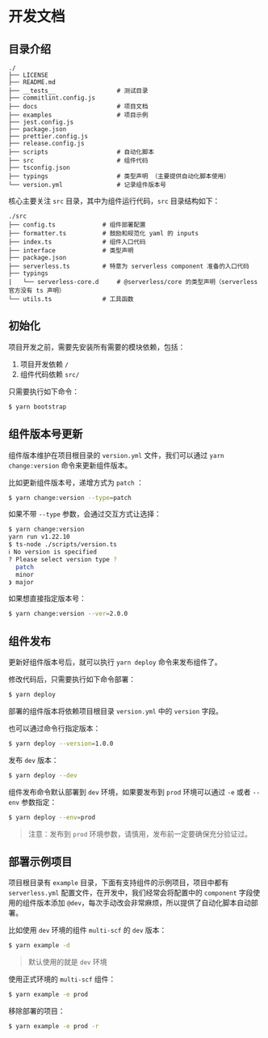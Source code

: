 # 开发文档

## 目录介绍

```
./
├── LICENSE
├── README.md
├── __tests__                 # 测试目录
├── commitlint.config.js
├── docs                      # 项目文档
├── examples                  # 项目示例
├── jest.config.js
├── package.json
├── prettier.config.js
├── release.config.js
├── scripts                   # 自动化脚本
├── src                       # 组件代码
├── tsconfig.json
├── typings                   # 类型声明 （主要提供自动化脚本使用）
└── version.yml               # 记录组件版本号
```

核心主要关注 `src` 目录，其中为组件运行代码，`src` 目录结构如下：

```
./src
├── config.ts             # 组件部署配置
├── formatter.ts          # 鼓励和规范化 yaml 的 inputs
├── index.ts              # 组件入口代码
├── interface             # 类型声明
├── package.json
├── serverless.ts         # 特意为 serverless component 准备的入口代码
├── typings
|   └── serverless-core.d     # @serverless/core 的类型声明（serverless 官方没有 ts 声明）
└── utils.ts              # 工具函数
```

## 初始化

项目开发之前，需要先安装所有需要的模块依赖，包括：

1. 项目开发依赖 `/`
2. 组件代码依赖 `src/`

只需要执行如下命令：

```bash
$ yarn bootstrap
```

## 组件版本号更新

组件版本维护在项目根目录的 `version.yml` 文件，我们可以通过 `yarn change:version` 命令来更新组件版本。

比如更新组件版本号，递增方式为 `patch` ：

```bash
$ yarn change:version --type=patch
```

如果不带 `--type` 参数，会通过交互方式让选择：

```bash
$ yarn change:version
yarn run v1.22.10
$ ts-node ./scripts/version.ts
ℹ No version is specified
? Please select version type ?
  patch
  minor
❯ major
```

如果想直接指定版本号：

```bash
$ yarn change:version --ver=2.0.0
```

## 组件发布

更新好组件版本号后，就可以执行 `yarn deploy` 命令来发布组件了。

修改代码后，只需要执行如下命令部署：

```bash
$ yarn deploy
```

部署的组件版本将依赖项目根目录 `version.yml` 中的 `version` 字段。

也可以通过命令行指定版本：

```bash
$ yarn deploy --version=1.0.0
```

发布 `dev` 版本：

```bash
$ yarn deploy --dev
```

组件发布命令默认部署到 `dev` 环境，如果要发布到 `prod` 环境可以通过 `-e` 或者 `--env` 参数指定：

```bash
$ yarn deploy --env=prod
```

> 注意：发布到 `prod` 环境参数，请慎用，发布前一定要确保充分验证过。

## 部署示例项目

项目根目录有 `example` 目录，下面有支持组件的示例项目，项目中都有 `serverless.yml` 配置文件，在开发中，我们经常会将配置中的 `component` 字段使用的组件版本添加 `@dev`，每次手动改会非常麻烦，所以提供了自动化脚本自动部署。

比如使用 `dev` 环境的组件 `multi-scf` 的 `dev` 版本：

```bash
$ yarn example -d
```

> 默认使用的就是 `dev` 环境

使用正式环境的 `multi-scf` 组件：

```bash
$ yarn example -e prod
```

移除部署的项目：

```bash
$ yarn example -e prod -r
```
